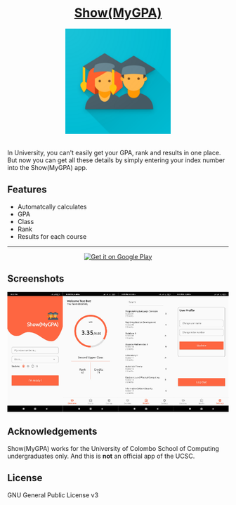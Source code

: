 <h1 align="center"><a href="https://play.google.com/store/apps/details?id=com.devstream.showmygpa">Show(MyGPA)</a></h1>
<p align="center"><a href='https://play.google.com/store/apps/details?id=com.devstream.showmygpa'><img height='240' src='https://github.com/UdithaIshan/ShowMyGPA-app/blob/main/screenshots/github_logo.png'/></a></p>

<br>
In University, you can't easily get your GPA, rank and results in one place. 
But now you can get all these details by simply entering your index number into the Show(MyGPA) app.

## Features
-  Automatcally calculates
 - GPA
 - Class
 - Rank
 - Results for each course

------------


<p align="center"><a href='https://play.google.com/store/apps/details?id=com.devstream.showmygpa&pcampaignid=pcampaignidMKT-Other-global-all-co-prtnr-py-PartBadge-Mar2515-1'><img height='80' alt='Get it on Google Play' src='https://play.google.com/intl/en_us/badges/static/images/badges/en_badge_web_generic.png'/></a></p>

## Screenshots
<img src="https://github.com/UdithaIshan/ShowMyGPA-app/blob/main/screenshots/app_screens.png" />

## Acknowledgements
Show(MyGPA) works for the University of Colombo School of Computing undergraduates only. And this is **not** an official app of the UCSC.

## License

GNU General Public License v3
